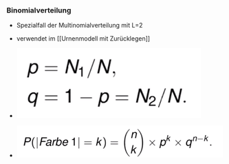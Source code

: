 ### Binomialverteilung
+ Spezialfall der Multinomialverteilung mit L=2
+ verwendet im [[Urnenmodell mit Zurücklegen]]

+ ![](Pasted%20image%2020221004162222.png)
+ ![](Pasted%20image%2020221004162239.png)
